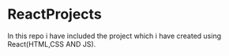 # ReactProjects
In this repo i  have included the project which i have created using React(HTML,CSS AND JS).
